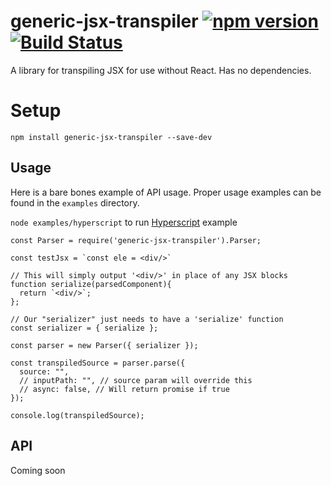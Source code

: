 # generic-jsx-transpiler [![npm version](https://badge.fury.io/js/generic-jsx-transpiler.svg)](https://badge.fury.io/js/generic-jsx-transpiler) [![Build Status](https://travis-ci.org/nik-m2/generic-jsx-transpiler.svg?branch=master)](https://travis-ci.org/nik-m2/generic-jsx-transpiler)

A library for transpiling JSX for use without React. Has no dependencies.

# Setup

`npm install generic-jsx-transpiler --save-dev`

## Usage

Here is a bare bones example of API usage.
Proper usage examples can be found in the `examples` directory.

`node examples/hyperscript` to run [Hyperscript](https://www.npmjs.com/package/hyperscript) example

```
const Parser = require('generic-jsx-transpiler').Parser;

const testJsx = `const ele = <div/>`

// This will simply output '<div/>' in place of any JSX blocks
function serialize(parsedComponent){
  return `<div/>`;
};

// Our "serializer" just needs to have a 'serialize' function
const serializer = { serialize };

const parser = new Parser({ serializer });

const transpiledSource = parser.parse({
  source: "",
  // inputPath: "", // source param will override this
  // async: false, // Will return promise if true
});

console.log(transpiledSource);
```

## API

Coming soon

